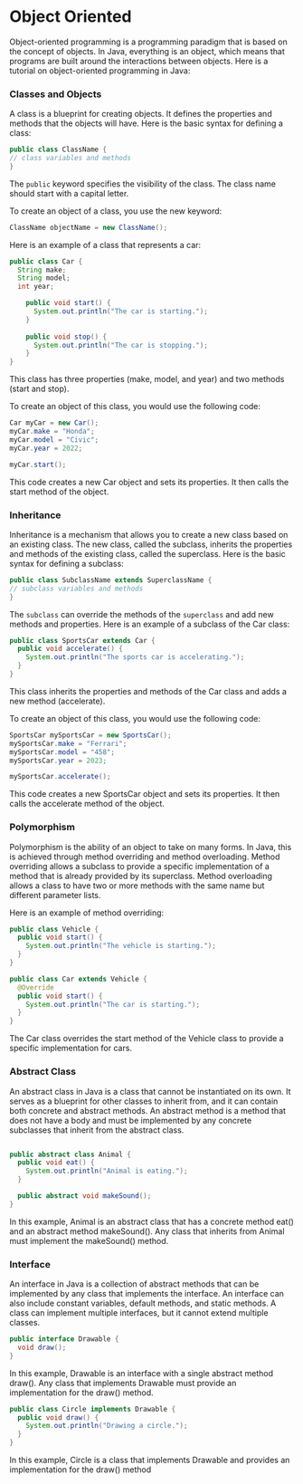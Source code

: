 # Object Oriented


Object-oriented programming is a programming paradigm that is based on the concept of objects. In Java, everything is an object, which means that programs are built around the interactions between objects. Here is a tutorial on object-oriented programming in Java:

### Classes and Objects
A class is a blueprint for creating objects. It defines the properties and methods that the objects will have. Here is the basic syntax for defining a class:

```java
public class ClassName {
// class variables and methods
}
```
The `public` keyword specifies the visibility of the class. 
The class name should start with a capital letter.

To create an object of a class, you use the new keyword:

```java
ClassName objectName = new ClassName();
```
Here is an example of a class that represents a car:

```java
public class Car {
  String make;
  String model;
  int year;

    public void start() {
      System.out.println("The car is starting.");
    }
    
    public void stop() {
      System.out.println("The car is stopping.");
    }
}
```
This class has three properties (make, model, and year) and two methods (start and stop).

To create an object of this class, you would use the following code:


```java
Car myCar = new Car();
myCar.make = "Honda";
myCar.model = "Civic";
myCar.year = 2022;

myCar.start();
```
This code creates a new Car object and sets its properties. It then calls the start method of the object.

###  Inheritance
Inheritance is a mechanism that allows you to create a new class based on an existing class. The new class, called the subclass, inherits the properties and methods of the existing class, called the superclass. Here is the basic syntax for defining a subclass:

```java
public class SubclassName extends SuperclassName {
// subclass variables and methods
}
```
The `subclass` can override the methods of the `superclass` and add new methods and properties. Here is an example of a subclass of the Car class:

```java
public class SportsCar extends Car {
  public void accelerate() {
    System.out.println("The sports car is accelerating.");
  }
}
```
This class inherits the properties and methods of the Car class and adds a new method (accelerate).

To create an object of this class, you would use the following code:


```java
SportsCar mySportsCar = new SportsCar();
mySportsCar.make = "Ferrari";
mySportsCar.model = "458";
mySportsCar.year = 2023;

mySportsCar.accelerate();
```
This code creates a new SportsCar object and sets its properties. It then calls the accelerate method of the object.

### Polymorphism
Polymorphism is the ability of an object to take on many forms. In Java, this is achieved through method overriding and method overloading. Method overriding allows a subclass to provide a specific implementation of a method that is already provided by its superclass. Method overloading allows a class to have two or more methods with the same name but different parameter lists.

Here is an example of method overriding:


```java
public class Vehicle {
  public void start() {
    System.out.println("The vehicle is starting.");
  }
}

public class Car extends Vehicle {
  @Override
  public void start() {
    System.out.println("The car is starting.");
  }
}
```
The Car class overrides the start method of the Vehicle class to provide a specific implementation for cars.

### Abstract Class
An abstract class in Java is a class that cannot be instantiated on its own. It serves as a blueprint for other classes to inherit from, and it can contain both concrete and abstract methods. An abstract method is a method that does not have a body and must be implemented by any concrete subclasses that inherit from the abstract class.

```java

public abstract class Animal {
  public void eat() {
    System.out.println("Animal is eating.");
  }

  public abstract void makeSound();
}
```
In this example, Animal is an abstract class that has a concrete method eat() and an abstract method makeSound(). Any class that inherits from Animal must implement the makeSound() method.

### Interface
An interface in Java is a collection of abstract methods that can be implemented by any class that implements the interface. An interface can also include constant variables, default methods, and static methods. A class can implement multiple interfaces, but it cannot extend multiple classes.

```java
public interface Drawable {
  void draw();
}
```
In this example, Drawable is an interface with a single abstract method draw(). Any class that implements Drawable must provide an implementation for the draw() method.

```java
public class Circle implements Drawable {
  public void draw() {
    System.out.println("Drawing a circle.");
  }
}
```
In this example, Circle is a class that implements Drawable and provides an implementation for the draw() method
